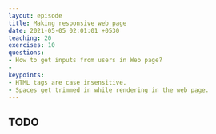 ```yaml
---
layout: episode
title: Making responsive web page
date: 2021-05-05 02:01:01 +0530
teaching: 20
exercises: 10
questions:
- How to get inputs from users in Web page?
-
keypoints:
- HTML tags are case insensitive.
- Spaces get trimmed in while rendering in the web page.
---
```


## TODO
